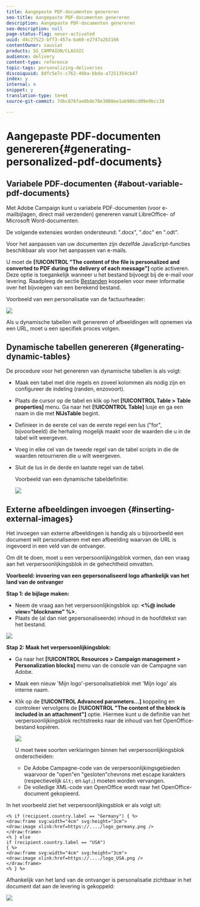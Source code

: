 ```yaml
---
title: Aangepaste PDF-documenten genereren
seo-title: Aangepaste PDF-documenten genereren
description: Aangepaste PDF-documenten genereren
seo-description: null
page-status-flag: never-activated
uuid: d4c27523-bff3-457a-ba60-e2747a2b3166
contentOwner: sauviat
products: SG_CAMPAIGN/CLASSIC
audience: delivery
content-type: reference
topic-tags: personalizing-deliveries
discoiquuid: 8dfc5e7c-c762-46ba-bbda-a7251354cb47
index: y
internal: n
snippet: y
translation-type: tm+mt
source-git-commit: 7dbc876fae0bde78e3088ee1ab986cd09e9bcc38

---
```



# Aangepaste PDF-documenten genereren{#generating-personalized-pdf-documents}

## Variabele PDF-documenten {#about-variable-pdf-documents}

Met Adobe Campaign kunt u variabele PDF-documenten (voor e-mailbijlagen, direct mail verzenden) genereren vanuit LibreOffice- of Microsoft Word-documenten.

De volgende extensies worden ondersteund: &quot;.docx&quot;, &quot;.doc&quot; en &quot;.odt&quot;.

Voor het aanpassen van uw documenten zijn dezelfde JavaScript-functies beschikbaar als voor het aanpassen van e-mails.

U moet de **[!UICONTROL "The content of the file is personalized and converted to PDF during the delivery of each message"]** optie activeren. Deze optie is toegankelijk wanneer u het bestand bijvoegt bij de e-mail voor levering. Raadpleeg de sectie [Bestanden](../../delivery/using/attaching-files.md) koppelen voor meer informatie over het bijvoegen van een berekend bestand.

Voorbeeld van een personalisatie van de factuurheader:

![](assets/s_ncs_pdf_simple.png)

Als u dynamische tabellen wilt genereren of afbeeldingen wilt opnemen via een URL, moet u een specifiek proces volgen.

## Dynamische tabellen genereren {#generating-dynamic-tables}

De procedure voor het genereren van dynamische tabellen is als volgt:

* Maak een tabel met drie regels en zoveel kolommen als nodig zijn en configureer de indeling (randen, enzovoort).
* Plaats de cursor op de tabel en klik op het **[!UICONTROL Table > Table properties]** menu. Ga naar het **[!UICONTROL Table]** lusje en ga een naam in die met **NlJsTable** begint.
* Definieer in de eerste cel van de eerste regel een lus (&quot;for&quot;, bijvoorbeeld) die herhaling mogelijk maakt voor de waarden die u in de tabel wilt weergeven.
* Voeg in elke cel van de tweede regel van de tabel scripts in die de waarden retourneren die u wilt weergeven.
* Sluit de lus in de derde en laatste regel van de tabel.

   Voorbeeld van een dynamische tabeldefinitie:

   ![](assets/s_ncs_pdf_table.png)

## Externe afbeeldingen invoegen {#inserting-external-images}

Het invoegen van externe afbeeldingen is handig als u bijvoorbeeld een document wilt personaliseren met een afbeelding waarvan de URL is ingevoerd in een veld van de ontvanger.

Om dit te doen, moet u een verpersoonlijkingsblok vormen, dan een vraag aan het verpersoonlijkingsblok in de gehechtheid omvatten.

**Voorbeeld: invoering van een gepersonaliseerd logo afhankelijk van het land van de ontvanger**

**Stap 1: de bijlage maken:**

* Neem de vraag aan het verpersoonlijkingsblok op: **&lt;%@ include view=&quot;blockname&quot; %>**.
* Plaats de (al dan niet gepersonaliseerde) inhoud in de hoofdtekst van het bestand.

![](assets/s_ncs_open_office_blocdeperso.png)

**Stap 2: Maak het verpersoonlijkingsblok:**

* Ga naar het **[!UICONTROL Resources > Campaign management > Personalization blocks]** menu van de console van de Campagne van Adobe.
* Maak een nieuw &#39;Mijn logo&#39;-personalisatieblok met &#39;Mijn logo&#39; als interne naam.
* Klik op de **[!UICONTROL Advanced parameters...]** koppeling en controleer vervolgens de **[!UICONTROL "The content of the block is included in an attachment"]** optie. Hiermee kunt u de definitie van het verpersoonlijkingsblok rechtstreeks naar de inhoud van het OpenOffice-bestand kopiëren.

   ![](assets/s_ncs_pdf_bloc_option.png)

   U moet twee soorten verklaringen binnen het verpersoonlijkingsblok onderscheiden:

   * De Adobe Campagne-code van de verpersoonlijkingsgebieden waarvoor de &quot;open&quot;en &quot;gesloten&quot;chevrons met escape karakters (respectievelijk `&lt;` en `&gt;`) moeten worden vervangen.
   * De volledige XML-code van OpenOffice wordt naar het OpenOffice-document gekopieerd.

In het voorbeeld ziet het verpersoonlijkingsblok er als volgt uit:

```
<% if (recipient.country.label == "Germany") { %>
<draw:frame svg:width="4cm" svg:height="3cm">
<draw:image xlink:href=https://..../logo_germany.png />
</draw:frame>
<% } else
if (recipient.country.label == "USA")
{ %>
<draw:frame svg:width="4cm" svg:height="3cm">
<draw:image xlink:href=https://..../logo_USA.png />
</draw:frame>
<% } %>
```

Afhankelijk van het land van de ontvanger is personalisatie zichtbaar in het document dat aan de levering is gekoppeld:

![](assets/s_ncs_pdf_result.png)
